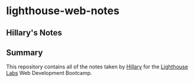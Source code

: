 # lighthouse-web-notes
## Hillary's Notes
## Summary 

This repository contains all of the notes taken by [Hillary](https://github.com/hillaryforget) for the [Lighthouse Labs](https://www.lighthouselabs.ca/) Web Development Bootcamp.
